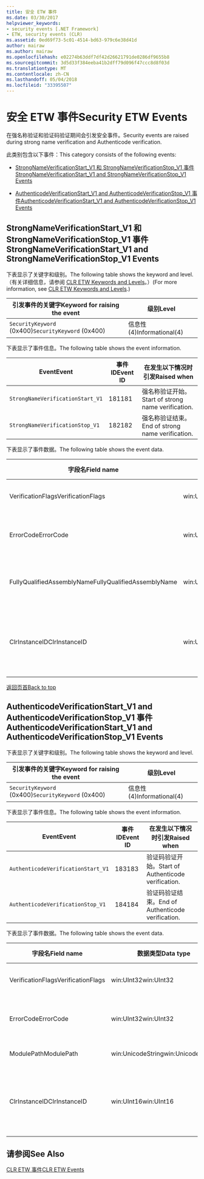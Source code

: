 ```yaml
---
title: 安全 ETW 事件
ms.date: 03/30/2017
helpviewer_keywords:
- security events [.NET Framework]
- ETW, security events (CLR)
ms.assetid: 0ed69f73-5c01-4514-bd63-979c6e38d41d
author: mairaw
ms.author: mairaw
ms.openlocfilehash: e02274b63ddf7df42d26621791de0286df9655b8
ms.sourcegitcommit: 3d5d33f384eeba41b2dff79d096f47ccc8d8f03d
ms.translationtype: MT
ms.contentlocale: zh-CN
ms.lasthandoff: 05/04/2018
ms.locfileid: "33395507"
---
```

# <a name="security-etw-events"></a><span data-ttu-id="a5d1c-102">安全 ETW 事件</span><span class="sxs-lookup"><span data-stu-id="a5d1c-102">Security ETW Events</span></span>
<a name="top"></a> <span data-ttu-id="a5d1c-103">在强名称验证和验证码验证期间会引发安全事件。</span><span class="sxs-lookup"><span data-stu-id="a5d1c-103">Security events are raised during strong name verification and Authenticode verification.</span></span>  
  
 <span data-ttu-id="a5d1c-104">此类别包含以下事件：</span><span class="sxs-lookup"><span data-stu-id="a5d1c-104">This category consists of the following events:</span></span>  
  
-   [<span data-ttu-id="a5d1c-105">StrongNameVerificationStart_V1 和 StrongNameVerificationStop_V1 事件</span><span class="sxs-lookup"><span data-stu-id="a5d1c-105">StrongNameVerificationStart_V1 and StrongNameVerificationStop_V1 Events</span></span>](#strongnameverificationstart_v1_and_strongnameverificationstop_v1_events)  
  
-   [<span data-ttu-id="a5d1c-106">AuthenticodeVerificationStart_V1 and AuthenticodeVerificationStop_V1 事件</span><span class="sxs-lookup"><span data-stu-id="a5d1c-106">AuthenticodeVerificationStart_V1 and AuthenticodeVerificationStop_V1 Events</span></span>](#authenticodeverificationstart_v1_and_authenticodeverificationstop_v1_events)  
  
<a name="strongnameverificationstart_v1_and_strongnameverificationstop_v1_events"></a>   
## <a name="strongnameverificationstartv1-and-strongnameverificationstopv1-events"></a><span data-ttu-id="a5d1c-107">StrongNameVerificationStart_V1 和 StrongNameVerificationStop_V1 事件</span><span class="sxs-lookup"><span data-stu-id="a5d1c-107">StrongNameVerificationStart_V1 and StrongNameVerificationStop_V1 Events</span></span>  
 <span data-ttu-id="a5d1c-108">下表显示了关键字和级别。</span><span class="sxs-lookup"><span data-stu-id="a5d1c-108">The following table shows the keyword and level.</span></span> <span data-ttu-id="a5d1c-109">（有关详细信息，请参阅 [CLR ETW Keywords and Levels](../../../docs/framework/performance/clr-etw-keywords-and-levels.md)。）</span><span class="sxs-lookup"><span data-stu-id="a5d1c-109">(For more information, see [CLR ETW Keywords and Levels](../../../docs/framework/performance/clr-etw-keywords-and-levels.md).)</span></span>  
  
|<span data-ttu-id="a5d1c-110">引发事件的关键字</span><span class="sxs-lookup"><span data-stu-id="a5d1c-110">Keyword for raising the event</span></span>|<span data-ttu-id="a5d1c-111">级别</span><span class="sxs-lookup"><span data-stu-id="a5d1c-111">Level</span></span>|  
|-----------------------------------|-----------|  
|<span data-ttu-id="a5d1c-112">`SecurityKeyword` (0x400)</span><span class="sxs-lookup"><span data-stu-id="a5d1c-112">`SecurityKeyword` (0x400)</span></span>|<span data-ttu-id="a5d1c-113">信息性 (4)</span><span class="sxs-lookup"><span data-stu-id="a5d1c-113">Informational(4)</span></span>|  
  
 <span data-ttu-id="a5d1c-114">下表显示了事件信息。</span><span class="sxs-lookup"><span data-stu-id="a5d1c-114">The following table shows the event information.</span></span>  
  
|<span data-ttu-id="a5d1c-115">Event</span><span class="sxs-lookup"><span data-stu-id="a5d1c-115">Event</span></span>|<span data-ttu-id="a5d1c-116">事件 ID</span><span class="sxs-lookup"><span data-stu-id="a5d1c-116">Event ID</span></span>|<span data-ttu-id="a5d1c-117">在发生以下情况时引发</span><span class="sxs-lookup"><span data-stu-id="a5d1c-117">Raised when</span></span>|  
|-----------|--------------|-----------------|  
|`StrongNameVerificationStart_V1`|<span data-ttu-id="a5d1c-118">181</span><span class="sxs-lookup"><span data-stu-id="a5d1c-118">181</span></span>|<span data-ttu-id="a5d1c-119">强名称验证开始。</span><span class="sxs-lookup"><span data-stu-id="a5d1c-119">Start of strong name verification.</span></span>|  
|`StrongNameVerificationStop_V1`|<span data-ttu-id="a5d1c-120">182</span><span class="sxs-lookup"><span data-stu-id="a5d1c-120">182</span></span>|<span data-ttu-id="a5d1c-121">强名称验证结束。</span><span class="sxs-lookup"><span data-stu-id="a5d1c-121">End of strong name verification.</span></span>|  
  
 <span data-ttu-id="a5d1c-122">下表显示了事件数据。</span><span class="sxs-lookup"><span data-stu-id="a5d1c-122">The following table shows the event data.</span></span>  
  
|<span data-ttu-id="a5d1c-123">字段名</span><span class="sxs-lookup"><span data-stu-id="a5d1c-123">Field name</span></span>|<span data-ttu-id="a5d1c-124">数据类型</span><span class="sxs-lookup"><span data-stu-id="a5d1c-124">Data type</span></span>|<span data-ttu-id="a5d1c-125">描述</span><span class="sxs-lookup"><span data-stu-id="a5d1c-125">Description</span></span>|  
|----------------|---------------|-----------------|  
|<span data-ttu-id="a5d1c-126">VerificationFlags</span><span class="sxs-lookup"><span data-stu-id="a5d1c-126">VerificationFlags</span></span>|<span data-ttu-id="a5d1c-127">win:UInt32</span><span class="sxs-lookup"><span data-stu-id="a5d1c-127">win:UInt32</span></span>|<span data-ttu-id="a5d1c-128">验证标志。</span><span class="sxs-lookup"><span data-stu-id="a5d1c-128">The verification flags.</span></span>|  
|<span data-ttu-id="a5d1c-129">ErrorCode</span><span class="sxs-lookup"><span data-stu-id="a5d1c-129">ErrorCode</span></span>|<span data-ttu-id="a5d1c-130">win:UInt32</span><span class="sxs-lookup"><span data-stu-id="a5d1c-130">win:UInt32</span></span>|<span data-ttu-id="a5d1c-131">HResult 错误代码。</span><span class="sxs-lookup"><span data-stu-id="a5d1c-131">The HResult error code.</span></span>|  
|<span data-ttu-id="a5d1c-132">FullyQualifiedAssemblyName</span><span class="sxs-lookup"><span data-stu-id="a5d1c-132">FullyQualifiedAssemblyName</span></span>|<span data-ttu-id="a5d1c-133">win:UnicodeString</span><span class="sxs-lookup"><span data-stu-id="a5d1c-133">win:UnicodeString</span></span>|<span data-ttu-id="a5d1c-134">完全限定程序集名称。</span><span class="sxs-lookup"><span data-stu-id="a5d1c-134">The fully qualified assembly name.</span></span>|  
|<span data-ttu-id="a5d1c-135">ClrInstanceID</span><span class="sxs-lookup"><span data-stu-id="a5d1c-135">ClrInstanceID</span></span>|<span data-ttu-id="a5d1c-136">win:UInt16</span><span class="sxs-lookup"><span data-stu-id="a5d1c-136">win:UInt16</span></span>|<span data-ttu-id="a5d1c-137">CLR 或 CoreCLR 的实例的唯一 ID。</span><span class="sxs-lookup"><span data-stu-id="a5d1c-137">Unique ID for the instance of CLR or CoreCLR.</span></span>|  
  
 [<span data-ttu-id="a5d1c-138">返回页首</span><span class="sxs-lookup"><span data-stu-id="a5d1c-138">Back to top</span></span>](#top)  
  
<a name="authenticodeverificationstart_v1_and_authenticodeverificationstop_v1_events"></a>   
## <a name="authenticodeverificationstartv1-and-authenticodeverificationstopv1-events"></a><span data-ttu-id="a5d1c-139">AuthenticodeVerificationStart_V1 and AuthenticodeVerificationStop_V1 事件</span><span class="sxs-lookup"><span data-stu-id="a5d1c-139">AuthenticodeVerificationStart_V1 and AuthenticodeVerificationStop_V1 Events</span></span>  
 <span data-ttu-id="a5d1c-140">下表显示了关键字和级别。</span><span class="sxs-lookup"><span data-stu-id="a5d1c-140">The following table shows the keyword and level.</span></span>  
  
|<span data-ttu-id="a5d1c-141">引发事件的关键字</span><span class="sxs-lookup"><span data-stu-id="a5d1c-141">Keyword for raising the event</span></span>|<span data-ttu-id="a5d1c-142">级别</span><span class="sxs-lookup"><span data-stu-id="a5d1c-142">Level</span></span>|  
|-----------------------------------|-----------|  
|<span data-ttu-id="a5d1c-143">`SecurityKeyword` (0x400)</span><span class="sxs-lookup"><span data-stu-id="a5d1c-143">`SecurityKeyword` (0x400)</span></span>|<span data-ttu-id="a5d1c-144">信息性 (4)</span><span class="sxs-lookup"><span data-stu-id="a5d1c-144">Informational(4)</span></span>|  
  
 <span data-ttu-id="a5d1c-145">下表显示了事件信息。</span><span class="sxs-lookup"><span data-stu-id="a5d1c-145">The following table shows the event information.</span></span>  
  
|<span data-ttu-id="a5d1c-146">Event</span><span class="sxs-lookup"><span data-stu-id="a5d1c-146">Event</span></span>|<span data-ttu-id="a5d1c-147">事件 ID</span><span class="sxs-lookup"><span data-stu-id="a5d1c-147">Event ID</span></span>|<span data-ttu-id="a5d1c-148">在发生以下情况时引发</span><span class="sxs-lookup"><span data-stu-id="a5d1c-148">Raised when</span></span>|  
|-----------|--------------|-----------------|  
|`AuthenticodeVerificationStart_V1`|<span data-ttu-id="a5d1c-149">183</span><span class="sxs-lookup"><span data-stu-id="a5d1c-149">183</span></span>|<span data-ttu-id="a5d1c-150">验证码验证开始。</span><span class="sxs-lookup"><span data-stu-id="a5d1c-150">Start of Authenticode verification.</span></span>|  
|`AuthenticodeVerificationStop_V1`|<span data-ttu-id="a5d1c-151">184</span><span class="sxs-lookup"><span data-stu-id="a5d1c-151">184</span></span>|<span data-ttu-id="a5d1c-152">验证码验证结束。</span><span class="sxs-lookup"><span data-stu-id="a5d1c-152">End of Authenticode verification.</span></span>|  
  
 <span data-ttu-id="a5d1c-153">下表显示了事件数据。</span><span class="sxs-lookup"><span data-stu-id="a5d1c-153">The following table shows the event data.</span></span>  
  
|<span data-ttu-id="a5d1c-154">字段名</span><span class="sxs-lookup"><span data-stu-id="a5d1c-154">Field name</span></span>|<span data-ttu-id="a5d1c-155">数据类型</span><span class="sxs-lookup"><span data-stu-id="a5d1c-155">Data type</span></span>|<span data-ttu-id="a5d1c-156">描述</span><span class="sxs-lookup"><span data-stu-id="a5d1c-156">Description</span></span>|  
|----------------|---------------|-----------------|  
|<span data-ttu-id="a5d1c-157">VerificationFlags</span><span class="sxs-lookup"><span data-stu-id="a5d1c-157">VerificationFlags</span></span>|<span data-ttu-id="a5d1c-158">win:UInt32</span><span class="sxs-lookup"><span data-stu-id="a5d1c-158">win:UInt32</span></span>|<span data-ttu-id="a5d1c-159">验证标志。</span><span class="sxs-lookup"><span data-stu-id="a5d1c-159">The verification flags.</span></span>|  
|<span data-ttu-id="a5d1c-160">ErrorCode</span><span class="sxs-lookup"><span data-stu-id="a5d1c-160">ErrorCode</span></span>|<span data-ttu-id="a5d1c-161">win:UInt32</span><span class="sxs-lookup"><span data-stu-id="a5d1c-161">win:UInt32</span></span>|<span data-ttu-id="a5d1c-162">HResult 错误代码。</span><span class="sxs-lookup"><span data-stu-id="a5d1c-162">The HResult error code.</span></span>|  
|<span data-ttu-id="a5d1c-163">ModulePath</span><span class="sxs-lookup"><span data-stu-id="a5d1c-163">ModulePath</span></span>|<span data-ttu-id="a5d1c-164">win:UnicodeString</span><span class="sxs-lookup"><span data-stu-id="a5d1c-164">win:UnicodeString</span></span>|<span data-ttu-id="a5d1c-165">模块路径。</span><span class="sxs-lookup"><span data-stu-id="a5d1c-165">The module path.</span></span>|  
|<span data-ttu-id="a5d1c-166">ClrInstanceID</span><span class="sxs-lookup"><span data-stu-id="a5d1c-166">ClrInstanceID</span></span>|<span data-ttu-id="a5d1c-167">win:UInt16</span><span class="sxs-lookup"><span data-stu-id="a5d1c-167">win:UInt16</span></span>|<span data-ttu-id="a5d1c-168">CLR 或 CoreCLR 的实例的唯一 ID。</span><span class="sxs-lookup"><span data-stu-id="a5d1c-168">Unique ID for the instance of CLR or CoreCLR.</span></span>|  
  
## <a name="see-also"></a><span data-ttu-id="a5d1c-169">请参阅</span><span class="sxs-lookup"><span data-stu-id="a5d1c-169">See Also</span></span>  
 [<span data-ttu-id="a5d1c-170">CLR ETW 事件</span><span class="sxs-lookup"><span data-stu-id="a5d1c-170">CLR ETW Events</span></span>](../../../docs/framework/performance/clr-etw-events.md)
